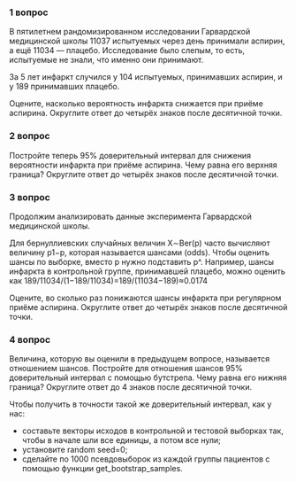 ### 1 вопрос
В пятилетнем рандомизированном исследовании Гарвардской медицинской школы 11037 испытуемых через день принимали аспирин, а ещё 11034 — плацебо. Исследование было слепым, то есть, испытуемые не знали, что именно они принимают.

За 5 лет инфаркт случился у 104 испытуемых, принимавших аспирин, и у 189 принимавших плацебо.

Оцените, насколько вероятность инфаркта снижается при приёме аспирина. Округлите ответ до четырёх знаков после десятичной точки.

### 2 вопрос
Постройте теперь 95% доверительный интервал для снижения вероятности инфаркта при приёме аспирина. Чему равна его верхняя граница? Округлите ответ до четырёх знаков после десятичной точки.

### 3 вопрос
Продолжим анализировать данные эксперимента Гарвардской медицинской школы.

Для бернуллиевских случайных величин X∼Ber(p) часто вычисляют величину p1−p, которая называется шансами (odds). Чтобы оценить шансы по выборке, вместо p нужно подставить p^. Например, шансы инфаркта в контрольной группе, принимавшей плацебо, можно оценить как
189/11034/(1−189/11034)=189/(11034−189)≈0.0174

Oцените, во сколько раз понижаются шансы инфаркта при регулярном приёме аспирина. Округлите ответ до четырёх знаков после десятичной точки.

### 4 вопрос
Величина, которую вы оценили в предыдущем вопросе, называется отношением шансов. Постройте для отношения шансов 95% доверительный интервал с помощью бутстрепа. Чему равна его нижняя граница? Округлите ответ до 4 знаков после десятичной точки.

Чтобы получить в точности такой же доверительный интервал, как у нас:

- составьте векторы исходов в контрольной и тестовой выборках так, чтобы в начале шли все единицы, а потом все нули;
- установите random seed=0;
- сделайте по 1000 псевдовыборок из каждой группы пациентов с помощью функции get_bootstrap_samples.
